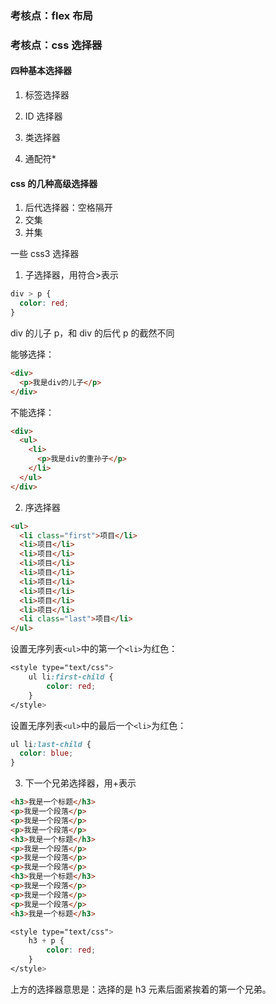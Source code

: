### 考核点：flex 布局

### 考核点：css 选择器

#### 四种基本选择器

1. 标签选择器

2. ID 选择器

3. 类选择器

4. 通配符\*

#### css 的几种高级选择器

1. 后代选择器：空格隔开
2. 交集
3. 并集

一些 css3 选择器

1. 子选择器，用符合>表示

```css
div > p {
  color: red;
}
```

div 的儿子 p，和 div 的后代 p 的截然不同

能够选择：

```html
<div>
  <p>我是div的儿子</p>
</div>
```

不能选择：

```html
<div>
  <ul>
    <li>
      <p>我是div的重孙子</p>
    </li>
  </ul>
</div>
```

2. 序选择器

```html
<ul>
  <li class="first">项目</li>
  <li>项目</li>
  <li>项目</li>
  <li>项目</li>
  <li>项目</li>
  <li>项目</li>
  <li>项目</li>
  <li>项目</li>
  <li>项目</li>
  <li class="last">项目</li>
</ul>
```

设置无序列表`<ul>`中的第一个`<li>`为红色：

```css
<style type="text/css">
    ul li:first-child {
        color: red;
    }
</style>
```

设置无序列表`<ul>`中的最后一个`<li>`为红色：

```css
ul li:last-child {
  color: blue;
}
```

3. 下一个兄弟选择器，用+表示

```html
<h3>我是一个标题</h3>
<p>我是一个段落</p>
<p>我是一个段落</p>
<p>我是一个段落</p>
<h3>我是一个标题</h3>
<p>我是一个段落</p>
<p>我是一个段落</p>
<p>我是一个段落</p>
<h3>我是一个标题</h3>
<p>我是一个段落</p>
<p>我是一个段落</p>
<p>我是一个段落</p>
<h3>我是一个标题</h3>
```

```css
<style type="text/css">
    h3 + p {
        color: red;
    }
</style>
```

上方的选择器意思是：选择的是 h3 元素后面紧挨着的第一个兄弟。
